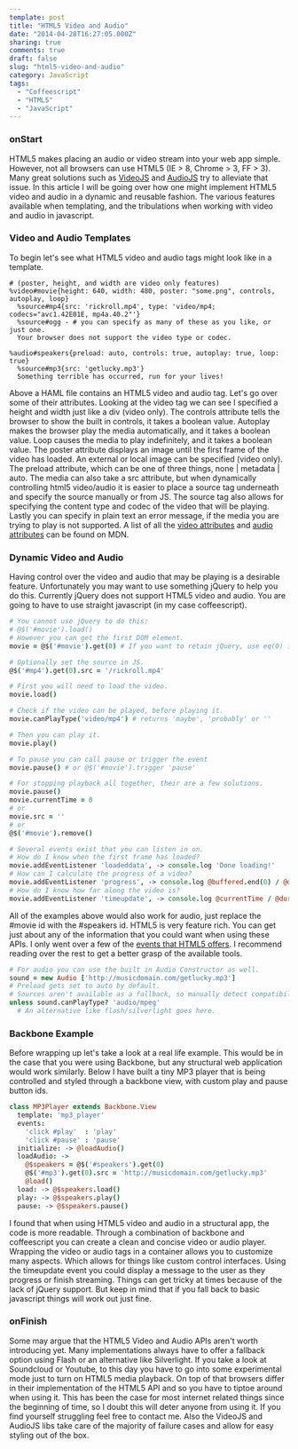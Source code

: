 ```yaml
---
template: post
title: "HTML5 Video and Audio"
date: "2014-04-28T16:27:05.000Z"
sharing: true
comments: true
draft: false
slug: "html5-video-and-audio"
category: JavaScript
tags:
  - "Coffeescript"
  - "HTML5"
  - "JavaScript"
---
```


### onStart
HTML5 makes placing an audio or video stream into your web app simple. However, not all browsers can use HTML5 (IE > 8, Chrome > 3, FF > 3). Many great solutions such as [VideoJS](https://github.com/videojs/video.js) and [AudioJS](http://kolber.github.io/audiojs/) try to alleviate that issue. In this article I will be going over how one might implement HTML5 video and audio in a dynamic and reusable fashion. The various features available when templating, and the tribulations when working with video and audio in javascript.

### Video and Audio Templates
To begin let's see what HTML5 video and audio tags might look like in a template.

```haml HTML5 Video and Audio Tagging
# (poster, height, and width are video only features)
%video#movie{height: 640, width: 480, poster: "some.png", controls, autoplay, loop}
  %source#mp4{src: 'rickroll.mp4', type: 'video/mp4; codecs="avc1.42E01E, mp4a.40.2"'}
  %source#ogg - # you can specify as many of these as you like, or just one.
  Your browser does not support the video type or codec.

%audio#speakers{preload: auto, controls: true, autoplay: true, loop: true}
  %source#mp3{src: 'getlucky.mp3'}
  Something terrible has occurred, run for your lives!
```
Above a HAML file contains an HTML5 video and audio tag. Let's go over some of their attributes. Looking at the video tag we can see I specified a height and width just like a div (video only). The controls attribute tells the browser to show the built in controls, it takes a boolean value. Autoplay makes the browser play the media automatically, and it takes a boolean value. Loop causes the media to play indefinitely, and it takes a boolean value. The poster attribute displays an image until the first frame of the video has loaded. An external or local image can be specified (video only). The preload attribute, which can be one of three things, none | metadata | auto. The media can also take a src attribute, but when dynamically controlling html5 video/audio it is easier to place a source tag underneath and specify the source manually or from JS. The source tag also allows for specifying the content type and codec of the video that will be playing. Lastly you can specify in plain text an error message, if the media you are trying to play is not supported. A list of all the [video attributes](https://developer.mozilla.org/en-US/docs/Web/HTML/Element/video) and [audio attributes](https://developer.mozilla.org/en-US/docs/Web/HTML/Element/audio) can be found on MDN.

### Dynamic Video and Audio
Having control over the video and audio that may be playing is a desirable feature. Unfortunately you may want to use something jQuery to help you do this. Currently jQuery does not support HTML5 video and audio. You are going to have to use straight javascript (in my case coffeescript).

```coffeescript
# You cannot use jQuery to do this:
# @$('#movie').load()
# However you can get the first DOM element.
movie = @$('#movie').get(0) # If you want to retain jQuery, use eq(0) instead.

# Optionally set the source in JS.
@$('#mp4').get(0).src = '/rickroll.mp4'

# First you will need to load the video.
movie.load()

# Check if the video can be played, before playing it.
movie.canPlayType('video/mp4') # returns 'maybe', 'probably' or ''

# Then you can play it.
movie.play()

# To pause you can call pause or trigger the event
movie.pause() # or @$('#movie').trigger 'pause'

# For stopping playback all together, their are a few solutions.
movie.pause()
movie.currentTime = 0
# or
movie.src = ''
# or
@$('#movie').remove()

# Several events exist that you can listen in on.
# How do I know when the first frame has loaded?
movie.addEventListener 'loadeddata', -> console.log 'Done loading!'
# How can I calculate the progress of a video?
movie.addEventListener 'progress', -> console.log @buffered.end(0) / @duration
# How do I know how far along the video is?
movie.addEventListener 'timeupdate', -> console.log @currentTime / @duration
```
All of the examples above would also work for audio, just replace the #movie id with the #speakers id. HTML5 is very feature rich. You can get just about any of the information that you could want when using these APIs. I only went over a few of the [events that HTML5 offers](https://developer.mozilla.org/en-US/docs/Web/Guide/Events/Media_events). I recommend reading over the rest to get a better grasp of the available tools.

```coffeescript
# For audio you can use the built in Audio Constructor as well.
sound = new Audio ['http://musicdomain.com/getlucky.mp3']
# Preload gets set to auto by default.
# Sources aren't available as a fallback, so manually detect compatibility.
unless sound.canPlayType? 'audio/mpeg'
  # An alternative like flash/silverlight goes here.
```

### Backbone Example
Before wrapping up let's take a look at a real life example. This would be in the case that you were using Backbone, but any structural web application would work similarly. Below I have built a tiny MP3 player that is being controlled and styled through a backbone view, with custom play and pause button ids.
```coffeescript
class MP3Player extends Backbone.View
  template: 'mp3_player'
  events:
    'click #play'  : 'play'
    'click #pause' : 'pause'
  initialize: -> @loadAudio()
  loadAudio: ->
    @$speakers = @$('#speakers').get(0)
    @$('#mp3').get(0).src = 'http://musicdomain.com/getlucky.mp3'
    @load()
  load: -> @$speakers.load()
  play: -> @$speakers.play()
  pause: -> @$speakers.pause()
```
I found that when using HTML5 video and audio in a structural app, the code is more readable. Through a combination of backbone and coffeescript you can create a clean and concise video or audio player. Wrapping the video or audio tags in a container allows you to customize many aspects. Which allows for things like custom control interfaces. Using the timeupdate event you could display a message to the user as they progress or finish streaming. Things can get tricky at times because of the lack of jQuery support. But keep in mind that if you fall back to basic javascript things will work out just fine.

### onFinish
Some may argue that the HTML5 Video and Audio APIs aren't worth introducing yet. Many implementations always have to offer a fallback option using Flash or an alternative like Silverlight. If you take a look at Soundcloud or Youtube, to this day you have to go into some experimental mode just to turn on HTML5 media playback. On top of that browsers differ in their implementation of the HTML5 API and so you have to tiptoe around when using it. This has been the case for most internet related things since the beginning of time, so I doubt this will deter anyone from using it. If you find yourself struggling feel free to contact me. Also the VideoJS and AudioJS libs take care of the majority of failure cases and allow for easy styling out of the box.

